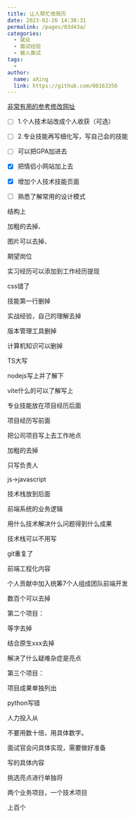 ```yaml
---
title: 让人帮忙改简历
date: 2023-02-26 14:38:31
permalink: /pages/03d43a/
categories:
  - 就业
  - 面试经验
  - 被人面试
tags:
  - 
author: 
  name: aXing
  link: https://github.com/08163356
---
```




[非常有用的参考修改网址](https://www.cnblogs.com/figure9/p/lean-technical-resume.html#rule3)

- [ ] 1.个人技术站改成个人收获（可选）
- [ ] 2.专业技能再写细化写，写自己会的技能
- [ ] 可以把GPA加进去
- [x] 把情侣小网站加上去
- [x] 增加个人技术技能页面
- [ ] 熟悉了解常用的设计模式



结构上

加粗的去掉、

图片可以去掉、

期望岗位

实习经历可以添加到工作经历提现

css错了

技能第一行删掉

实战经验，自己的理解去掉

版本管理工具删掉

计算机知识可以删掉

TS大写

nodejs写上并了解下

vite什么的可以了解写上

专业技能放在项目经历后面

项目经历写前面

把公司项目写上去工作地点

加粗的去掉

只写负责人

js->javascript

技术栈放到后面

前端系统的业务逻辑

用什么技术解决什么问题得到什么成果

技术栈可以不用写

git重复了

前端工程化内容

个人贡献中加入统筹7个人组成团队前端开发

数百个可以去掉



第二个项目：

等字去掉

结合原生xxx去掉

解决了什么疑难杂症是亮点



第三个项目：

项目成果单独列出

python写错

人力投入从

不要用数十倍，用具体数字。

面试官会问具体实现，需要做好准备

写的具体内容

挑选亮点进行单独将

两个业务项目，一个技术项目



上百个